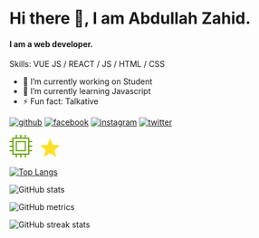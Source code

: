 # Hi there 👋, I am Abdullah Zahid.
#### I am a web developer.



Skills: VUE JS / REACT / JS / HTML / CSS

- 🔭 I’m currently working on Student 
- 🌱 I’m currently learning Javascript  
- ⚡ Fun fact: Talkative  


[<img src='https://cdn.jsdelivr.net/npm/simple-icons@3.0.1/icons/github.svg' alt='github' height='40'>](https://github.com/abdullahzahiiid)  [<img src='https://cdn.jsdelivr.net/npm/simple-icons@3.0.1/icons/facebook.svg' alt='facebook' height='40'>](https://www.facebook.com/zahiiid2031)  [<img src='https://cdn.jsdelivr.net/npm/simple-icons@3.0.1/icons/instagram.svg' alt='instagram' height='40'>](https://www.instagram.com/abzahiiid/)  [<img src='https://cdn.jsdelivr.net/npm/simple-icons@3.0.1/icons/twitter.svg' alt='twitter' height='40'>](https://twitter.com/zahiiid2031)  

<a href='https://docs.github.com/en/developers'><img src='https://raw.githubusercontent.com/acervenky/animated-github-badges/master/assets/devbadge.gif' width='40' height='40'></a> <a href='https://stars.github.com/'><img src='https://raw.githubusercontent.com/acervenky/animated-github-badges/master/assets/starbadge.gif' width='35' height='35'></a> 

[![Top Langs](https://github-readme-stats.vercel.app/api/top-langs/?username=abdullahzahiiid)](https://github.com/anuraghazra/github-readme-stats)

![GitHub stats](https://github-readme-stats.vercel.app/api?username=abdullahzahiiid&show_icons=true&count_private=true)  

![GitHub metrics](https://metrics.lecoq.io/abdullahzahiiid)  

![GitHub streak stats](https://streak-stats.demolab.com/?user=abdullahzahiiid)  

